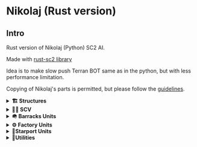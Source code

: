 # Nikolaj (Rust version)

## Intro
Rust version of Nikolaj (Python) SC2 AI.  

Made with [rust-sc2 library](https://github.com/UltraMachine/rust-sc2)

Idea is to make slow push Terran BOT same as in the python, but with less performance limitation.

Copying of Nikolaj's parts is permitted, but please follow the [guidelines](https://aiarena.net/wiki/bot-development/getting-started/#wiki-toc-using-existing-bots-as-a-reference-or-starting-point).


<details> <summary><strong>🏗️ Structures</strong></summary>

| Structure           | Task / Feature            | Status |
| ------------------- | ------------------------- | :----: |
| **Command Center**  | Construct                 |    ✅   |
|                     | Fly / Land                |    ✅   |
|                     | CC Morph (Orbital / PF)   |    ✅   |
|                     | Scan Hidden Enemies       |    ✅   |
|                     | Search for Leftover Bases |    ✅   |
|                     | M.U.L.E. Drop             |    ✅   |
|                     | Train SCVs                |    ✅   |
|                     | Emergency Depot Drop      |    ⬜   |
| **Refinery**        | Construct                 |    ✅   |
| **Supply Depot**    | Construct                 |    ✅   |
|                     | Depots Open / Close       |    ✅   |
| **Barracks**        | Construct                 |    ✅   |
|                     | Construct Addon           |    ✅   |
|                     | Train Units               |    ✅   |
|                     | Fly / Land                |    ✅   |
| **Factory**         | Construct                 |    ✅   |
|                     | Construct Addon           |    ✅   |
|                     | Train Units               |    ✅   |
|                     | Fly / Land                |    ✅   |
| **Starport**        | Construct                 |    ✅   |
|                     | Construct Addon           |    ✅   |
|                     | Train Units               |    ✅   |
|                     | Fly / Land                |    ✅   |
| **Bunker**          | Construct                 |    ✅   |
|                     | Load / Unload Control     |    ✅   |
| **Engineering Bay** | Construct                 |    ✅   |
|                     | Research Upgrades         |    ✅   |
| **Armory**          | Construct                 |    ✅   |
|                     | Research Upgrades         |    ✅   |
| **Fusion Core**     | Construct                 |    ⬜   |
|                     | Research Upgrades         |    ⬜   |
| **Missile Turret**  | Construct                 |    ✅   |
| **Ghost Academy**   | Construct                 |    ⬜   |
|                     | Research Upgrades         |    ⬜   |
|                     | Nuke Production / Launch  |    ⬜   |
| **Sensor Tower**    | Construct                 |    ⬜   |

</details>
<details> <summary><strong>👷‍♂️ SCV</strong></summary>

| Task                            | Status |
| ------------------------------- | :----: |
| Distribution                    |    ✅   |
| Speedmining                     |    ✅   |
| Finish building without workers |    ✅   |
| Attack nearby enemy             |    ⬜   |
| Repair friendly units           |    ✅   |
| Repair buildings                |    ✅   |
| Ramp block response             |    ⬜   |
| Worker rush response            |    ⬜   |
| Planetary Fortress rush answer  |    ⬜   |

</details>

<details> <summary><strong>🪖 Barracks Units</strong></summary>

| Unit     | Train | Control |
| -------- | :---: | :-----: |
| Marine   |   ✅   |    ✅    |
| Marauder |   ✅   |    ✅    |
| Reaper   |   ✅   |    ✅    |
| Ghost    |   ⬜   |    ⬜    |

</details>

<details> <summary><strong>⚙️ Factory Units</strong></summary>

| Unit       | Train | Control |
| ---------- | :---: | :-----: |
| Hellion    |   ⬜   |    ⬜    |
| Siege Tank |   ✅   |    ✅    |
| Widow Mine |   ✅   |    ✅    |
| Cyclone    |   ✅   |    ⬜    |
| Thor       |   ✅   |    ⬜    |

</details>

<details> <summary><strong>🚀Starport Units</strong></summary>

| Unit          | Train | Control | Harass |
| ------------- | :---: | :-----: | :----: |
| Viking        |   ✅   |    ⬜    |        |
| Medivac       |   ✅   |    ✅    |    ⬜   |
| Banshee       |   ✅   |    ✅    |    ✅   |
| Raven         |   ✅   |    ✅    |    ⬜   |
| Liberator     |   ⬜   |    ⬜    |    ⬜   |
| Battlecruiser |   ⬜   |    ⬜    |    ⬜   |

</details>

<details> <summary><strong>🧰Utilities</strong></summary>

| Feature            | Status |
| ------------------ | :----: |
| Building placement |    ✅   |
| Combat strategy    |    ✅   |
| Unit counter       |    ✅   |
| Unit rally points  |    ✅   |
| Walls              |    ⬜   |
| Heatmaps           |    ✅   |
| Pathfinding        |    ✅   |

</details>